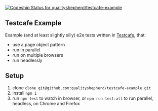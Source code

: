 [ ![Codeship Status for qualityshepherd/testcafe-example](https://app.codeship.com/projects/08f3ce20-46a6-0136-4279-72b8518a95c4/status?branch=master)](https://app.codeship.com/projects/292173)

## Testcafe Example
Example (and at least slightly silly) e2e tests written in [Testcafe](https://devexpress.github.io/testcafe/), that:
- use a page object pattern
- run in parallel
- run on multiple browsers
- run headlessly

## Setup
1. clone `clone git@github.com:qualityshepherd/testcafe-example.git`
2. install `npm i`
3. run `npm test` to watch in browser, or `npm run test:all` to run parallel, headless, on Chrome and Firefox

